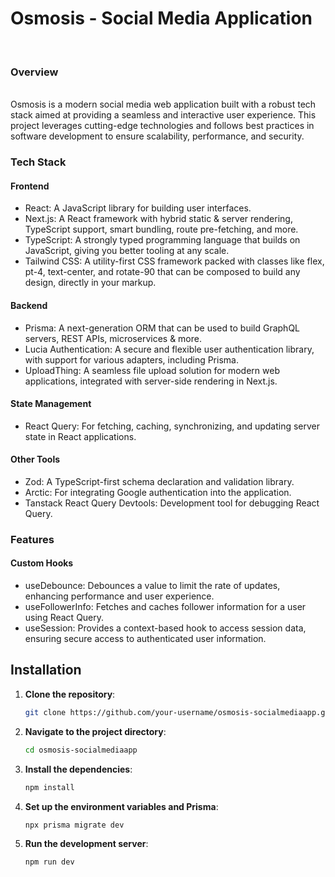 <h1>Osmosis - Social Media Application</h1>
<br/>
<h3>Overview</h3>
<br/>
Osmosis is a modern social media web application built with a robust tech stack aimed at providing a seamless and interactive user experience. This project leverages cutting-edge technologies and follows best practices in software development to ensure scalability, performance, and security.
<br/>

<h3>Tech Stack</h3>
<h4 classname="bold">Frontend</h4>
  <ul>
    <li>React: A JavaScript library for building user interfaces.</li>
    <li>Next.js: A React framework with hybrid static & server rendering, TypeScript support, smart bundling, route pre-fetching, and more.</li>
    <li>TypeScript: A strongly typed programming language that builds on JavaScript, giving you better tooling at any scale.</li>
    <li>Tailwind CSS: A utility-first CSS framework packed with classes like flex, pt-4, text-center, and rotate-90 that can be composed to build any design, directly in your markup.</li>
  </ul>

<h4 classname="bold">Backend</h4>
  <ul>
    <li>Prisma: A next-generation ORM that can be used to build GraphQL servers, REST APIs, microservices & more.</li>
    <li>Lucia Authentication: A secure and flexible user authentication library, with support for various adapters, including Prisma.</li>
    <li>UploadThing: A seamless file upload solution for modern web applications, integrated with server-side rendering in Next.js.</li>
  </ul>
  
<h4 classname="bold">State Management</h4>
<ul>
  <li>React Query: For fetching, caching, synchronizing, and updating server state in React applications.</li>
</ul>

<h4 classname="bold">Other Tools</h4>
  <ul>
    <li>Zod: A TypeScript-first schema declaration and validation library.</li>
    <li>Arctic: For integrating Google authentication into the application.</li>
    <li>Tanstack React Query Devtools: Development tool for debugging React Query.</li>
  </ul>

<h3>Features</h3>
<h4>Custom Hooks</h4>
<ul>
  <li>useDebounce: Debounces a value to limit the rate of updates, enhancing performance and user experience.</li>
  <li>useFollowerInfo: Fetches and caches follower information for a user using React Query.</li>
  <li>useSession: Provides a context-based hook to access session data, ensuring secure access to authenticated user information.</li>
</ul>


## Installation

1. **Clone the repository**:
   ```bash
   git clone https://github.com/your-username/osmosis-socialmediaapp.git
2. **Navigate to the project directory**:
   ```bash
   cd osmosis-socialmediaapp
3. **Install the dependencies**:
   ```bash
   npm install
4. **Set up the environment variables and Prisma**:
   ```bash
   npx prisma migrate dev
5. **Run the development server**:
   ```bash
   npm run dev

